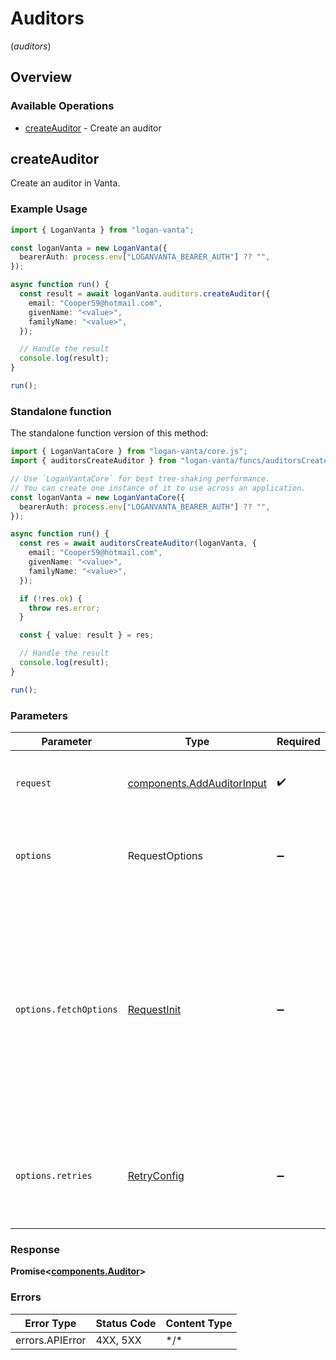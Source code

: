 # Auditors
(*auditors*)

## Overview

### Available Operations

* [createAuditor](#createauditor) - Create an auditor

## createAuditor

Create an auditor in Vanta.

### Example Usage

```typescript
import { LoganVanta } from "logan-vanta";

const loganVanta = new LoganVanta({
  bearerAuth: process.env["LOGANVANTA_BEARER_AUTH"] ?? "",
});

async function run() {
  const result = await loganVanta.auditors.createAuditor({
    email: "Cooper59@hotmail.com",
    givenName: "<value>",
    familyName: "<value>",
  });

  // Handle the result
  console.log(result);
}

run();
```

### Standalone function

The standalone function version of this method:

```typescript
import { LoganVantaCore } from "logan-vanta/core.js";
import { auditorsCreateAuditor } from "logan-vanta/funcs/auditorsCreateAuditor.js";

// Use `LoganVantaCore` for best tree-shaking performance.
// You can create one instance of it to use across an application.
const loganVanta = new LoganVantaCore({
  bearerAuth: process.env["LOGANVANTA_BEARER_AUTH"] ?? "",
});

async function run() {
  const res = await auditorsCreateAuditor(loganVanta, {
    email: "Cooper59@hotmail.com",
    givenName: "<value>",
    familyName: "<value>",
  });

  if (!res.ok) {
    throw res.error;
  }

  const { value: result } = res;

  // Handle the result
  console.log(result);
}

run();
```

### Parameters

| Parameter                                                                                                                                                                      | Type                                                                                                                                                                           | Required                                                                                                                                                                       | Description                                                                                                                                                                    |
| ------------------------------------------------------------------------------------------------------------------------------------------------------------------------------ | ------------------------------------------------------------------------------------------------------------------------------------------------------------------------------ | ------------------------------------------------------------------------------------------------------------------------------------------------------------------------------ | ------------------------------------------------------------------------------------------------------------------------------------------------------------------------------ |
| `request`                                                                                                                                                                      | [components.AddAuditorInput](../../models/components/addauditorinput.md)                                                                                                       | :heavy_check_mark:                                                                                                                                                             | The request object to use for the request.                                                                                                                                     |
| `options`                                                                                                                                                                      | RequestOptions                                                                                                                                                                 | :heavy_minus_sign:                                                                                                                                                             | Used to set various options for making HTTP requests.                                                                                                                          |
| `options.fetchOptions`                                                                                                                                                         | [RequestInit](https://developer.mozilla.org/en-US/docs/Web/API/Request/Request#options)                                                                                        | :heavy_minus_sign:                                                                                                                                                             | Options that are passed to the underlying HTTP request. This can be used to inject extra headers for examples. All `Request` options, except `method` and `body`, are allowed. |
| `options.retries`                                                                                                                                                              | [RetryConfig](../../lib/utils/retryconfig.md)                                                                                                                                  | :heavy_minus_sign:                                                                                                                                                             | Enables retrying HTTP requests under certain failure conditions.                                                                                                               |

### Response

**Promise\<[components.Auditor](../../models/components/auditor.md)\>**

### Errors

| Error Type      | Status Code     | Content Type    |
| --------------- | --------------- | --------------- |
| errors.APIError | 4XX, 5XX        | \*/\*           |